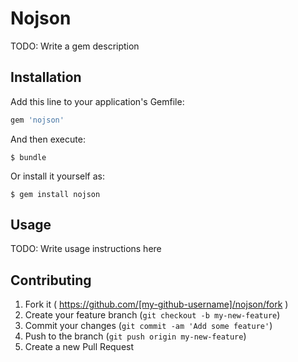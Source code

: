 # Nojson

TODO: Write a gem description

## Installation

Add this line to your application's Gemfile:

```ruby
gem 'nojson'
```

And then execute:

    $ bundle

Or install it yourself as:

    $ gem install nojson

## Usage

TODO: Write usage instructions here

## Contributing

1. Fork it ( https://github.com/[my-github-username]/nojson/fork )
2. Create your feature branch (`git checkout -b my-new-feature`)
3. Commit your changes (`git commit -am 'Add some feature'`)
4. Push to the branch (`git push origin my-new-feature`)
5. Create a new Pull Request
